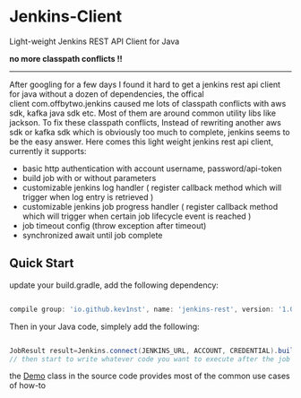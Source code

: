 # Jenkins-Client

Light-weight Jenkins REST API Client for Java


**no more classpath conflicts !!**

-----

After googling for a few days I found it hard to get a jenkins rest api client for java without a dozen of dependencies, the offical client com.offbytwo.jenkins caused me lots of classpath conflicts with aws sdk, kafka java sdk etc. Most of them are around common utility libs like jackson. To fix these classpath conflicts, Instead of rewriting another aws sdk or kafka sdk which is obviously too much to complete, jenkins seems to be the easy answer.  Here comes this light weight jenkins rest api client,  currently it supports: 

* basic http authentication with account username, password/api-token
* build job with or without parameters
* customizable jenkins log handler ( register callback method which will trigger when log entry is retrieved )
* customizable jenkins job progress handler ( register callback method which will trigger when certain job lifecycle event is reached )
* job timeout config (throw exception after timeout)
* synchronized await until job complete

## Quick Start

update your build.gradle, add the following dependency:
```gradle

compile group: 'io.github.kev1nst', name: 'jenkins-rest', version: '1.0.1'

```

Then in your Java code, simplely add the following:

```java

JobResult result=Jenkins.connect(JENKINS_URL, ACCOUNT, CREDENTIAL).build("folder1/job1").await();
// then start to write whatever code you want to execute after the job is completed

```


the [Demo](https://github.com/kev1nst/jenkins-client/blob/master/src/test/java/io/github/kev1nst/jenkins/Demo.java) class in the source code provides most of the common use cases of how-to


